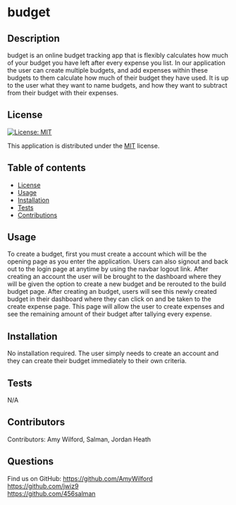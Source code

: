 # budget
  ## Description
  budget is an online budget tracking app that is flexibly calculates how much of your budget you have left after every expense you list. In our application the user can create multiple budgets, and add expenses within these budgets to them calculate how much of their budget they have used. It is up to the user what they want to name budgets, and how they want to subtract from their budget with their expenses.
  ## License
  
  [![License: MIT](https://img.shields.io/badge/License-MIT-yellow.svg)](https://opensource.org/licenses/MIT)
  
This application is distributed under the [MIT](https://opensource.org/licenses/MIT) license.
  ## Table of contents
  - [License](#License)
  - [Usage](#Usage)
  - [Installation](#Installation)
  - [Tests](#Tests)
  - [Contributions](#Contributions)
  ## Usage
  To create a budget, first you must create a account which will be the opening page as you enter the application. Users can also signout and back out to the login page at anytime by using the navbar logout link. After creating an account the user will be brought to the dashboard where they will be given the option to create a new budget and be rerouted to the build budget page. After creating an budget, users will see this newly created budget in their dashboard where they can click on and be taken to the create expense page. This page will allow the user to create expenses and see the remaining amount of their budget after tallying every expense.
  ## Installation
  No installation required. The user simply needs to create an account and they can create their budget immediately to their own criteria.
  ## Tests
  N/A
  ## Contributors
  Contributors: 
  Amy Wilford, Salman, Jordan Heath
  ## Questions
  Find us on GitHub: <https://github.com/AmyWilford> <br> <https://github.com/jwiz9> <br> <https://github.com/456salman>